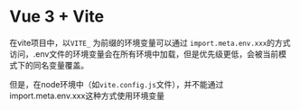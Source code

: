 # Vue 3 + Vite

在vite项目中，以`VITE_` 为前缀的环境变量可以通过 `import.meta.env.xxx`的方式访问，.env文件的环境变量会在所有环境中加载，但是优先级更低，会被当前模式下的同名变量覆盖。

但是，在node环境中（如`vite.config.js`文件），并不能通过import.meta.env.xxx这种方式使用环境变量